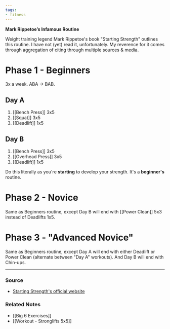 ```yaml
---
tags:
- fitness
---
```

**Mark Rippetoe’s Infamous Routine**

Weight training legend Mark Rippetoe's book "Starting Strength" outlines this routine. I have not (yet) read it, unfortunately. My reverence for it comes through aggregation of citing through multiple sources & media.

# Phase 1 - Beginners

3x a week. ABA → BAB.

## Day A

1. [[Bench Press]] 3x5
2. [[Squat]] 3x5
3. [[Deadlift]] 1x5

## Day B

1. [[Bench Press]] 3x5
2. [[Overhead Press]] 3x5
3. [[Deadlift]] 1x5

Do this literally as you're **starting** to develop your strength. It's a **beginner's** routine.

# Phase 2 - Novice

Same as Beginners routine, except Day B will end with [[Power Clean]] 5x3 instead of Deadlifts 1x5.

# Phase 3 - "Advanced Novice"

Same as Beginners routine, except Day A will end with either Deadlift or Power Clean (alternate between "Day A" workouts). And Day B will end with Chin-ups.

---
### Source
- [Starting Strength's official website](https://startingstrength.com/get-started/programs)

### Related Notes
- [[Big 6 Exercises]] 
- [[Workout - Stronglifts 5x5]]
